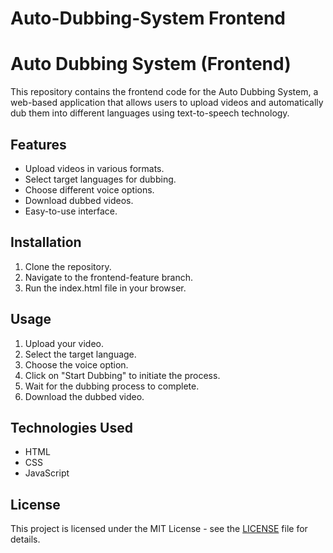 # Auto-Dubbing-System Frontend
# Auto Dubbing System (Frontend)

This repository contains the frontend code for the Auto Dubbing System, a web-based application that allows users to upload videos and automatically dub them into different languages using text-to-speech technology.

## Features

- Upload videos in various formats.
- Select target languages for dubbing.
- Choose different voice options.
- Download dubbed videos.
- Easy-to-use interface.

## Installation

1. Clone the repository.
2. Navigate to the frontend-feature branch.
3. Run the index.html file in your browser.

## Usage

1. Upload your video.
2. Select the target language.
3. Choose the voice option.
4. Click on "Start Dubbing" to initiate the process.
5. Wait for the dubbing process to complete.
6. Download the dubbed video.

## Technologies Used

- HTML
- CSS
- JavaScript

## License

This project is licensed under the MIT License - see the [LICENSE](LICENSE) file for details.
